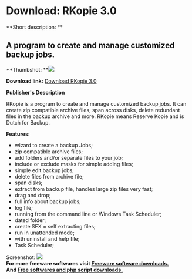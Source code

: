 # Download: RKopie 3.0

**Short description: **

## A program to create and manage customized backup jobs.

  
**Thumbshot: **![](http://www.freewarefiles.com/screenshot/rkopie_md.gif)   
  
**Download link:** [Download RKopie 3.0](http://freesoftwares.boysofts.com/RKopie_program_19823.html)  
  

**Publisher's Description**  
  

RKopie is a program to create and manage customized backup jobs. It can create
zip compatible archive files, span across disks, delete redundant files in the
backup archive and more. RKopie means Reserve Kopie and is Dutch for Backup.

**Features:**

  * wizard to create a backup Jobs; 
  * zip compatible archive files; 
  * add folders and/or separate files to your job; 
  * include or exclude masks for simple adding files; 
  * simple edit backup jobs; 
  * delete files from archive file; 
  * span disks; 
  * extract from backup file, handles large zip files very fast; 
  * drag and drop; 
  * full info about backup jobs; 
  * log file; 
  * running from the command line or Windows Task Scheduler; 
  * dated folder; 
  * create SFX = self extracting files; 
  * run in unattended mode; 
  * with uninstall and help file; 
  * Task Scheduler; 

  
  
Screenshot: ![](http://www.freewarefiles.com/screenshot/rkopie.gif)  
**For more freeware softwares visit [Freeware software downloads.](http://freesoftwares.boysofts.com/)**   
**And [Free softwares and php script downloads.](http://www.boysofts.com/)**

